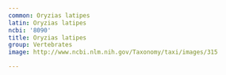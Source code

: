 ```yaml
---
common: Oryzias latipes
latin: Oryzias latipes
ncbi: '8090'
title: Oryzias latipes
group: Vertebrates
image: http://www.ncbi.nlm.nih.gov/Taxonomy/taxi/images/315

---
```

